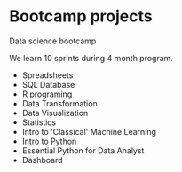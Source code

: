 # Bootcamp projects

Data science bootcamp 

We learn 10 sprints during 4 month program.

- Spreadsheets
- SQL Database
- R programing
- Data Transformation
- Data Visualization
- Statistics
- Intro to 'Classical' Machine Learning
- Intro to Python
- Essential Python for Data Analyst
- Dashboard

